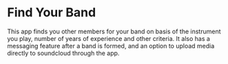 Find Your Band
==============
This app finds you other members for your band on basis of the instrument you play, number of years of experience and other criteria. 
It also has a messaging feature after a band is formed, and an option to upload media directly to soundcloud through the app.
